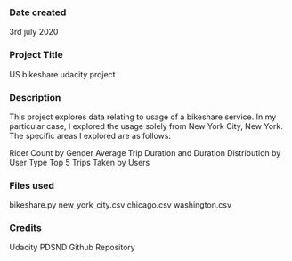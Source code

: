 ### Date created

3rd july 2020

### Project Title

US bikeshare udacity project

### Description

This project explores data relating to usage of a bikeshare service. In my particular case, I explored the usage solely from New York City, New York. The specific areas I explored are as follows:

Rider Count by Gender
Average Trip Duration and Duration Distribution by User Type
Top 5 Trips Taken by Users
### Files used

bikeshare.py
new_york_city.csv
chicago.csv
washington.csv
### Credits
Udacity PDSND Github Repository
